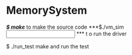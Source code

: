 # MemorySystem

***$ make*** to make the source code
***$./vm_sim <input file name> *** t o run the driver


$ ./run_test make and run the test
